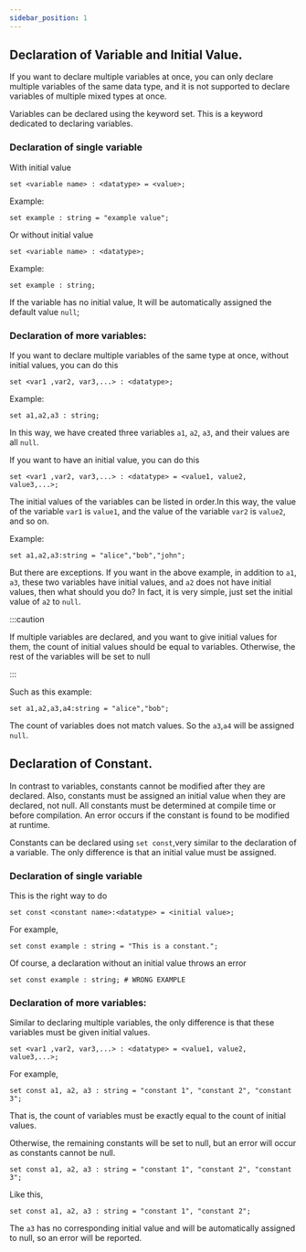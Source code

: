 ```yaml
---
sidebar_position: 1
---
```


## Declaration of Variable and Initial Value.

If you want to declare multiple variables at once, you can only declare multiple variables of the same data type, and it is not supported to declare variables of multiple mixed types at once.

Variables can be declared using the keyword set. This is a keyword dedicated to declaring variables.

### Declaration of single variable 

With initial value

```
set <variable name> : <datatype> = <value>;
```
Example:
```
set example : string = "example value";
```

Or without initial value

```
set <variable name> : <datatype>;
```

Example:
```
set example : string;
```
If the variable has no initial value, It will be automatically assigned the default value `null`;

### Declaration of more variables:

If you want to declare multiple variables of the same type at once, without initial values, you can do this

```
set <var1 ,var2, var3,...> : <datatype>;
```
Example:
```
set a1,a2,a3 : string;
```

In this way, we have created three variables `a1`, `a2`, `a3`, and their values are all `null`.

If you want to have an initial value, you can do this

```
set <var1 ,var2, var3,...> : <datatype> = <value1, value2, value3,...>;
```

The initial values of the variables can be listed in order.In this way, the value of the variable `var1` is `value1`, and the value of the variable `var2` is `value2`, and so on.

Example:
```
set a1,a2,a3:string = "alice","bob","john";
```

But there are exceptions. If you want in the above example, in addition to `a1`, `a3`, these two variables have initial values, and `a2` does not have initial values, then what should you do? In fact, it is very simple, just set the initial value of `a2` to `null`.

:::caution

If multiple variables are declared, and you want to give initial values for them, the count of initial values should be equal to variables. Otherwise, the rest of the variables will be set to null

:::

Such as this example:
```
set a1,a2,a3,a4:string = "alice","bob";
```
The count of variables does not match values.
So the `a3`,`a4` will be assigned `null`.

## Declaration of Constant.

In contrast to variables, constants cannot be modified after they are declared. Also, constants must be assigned an initial value when they are declared, not null.
All constants must be determined at compile time or before compilation. An error occurs if the constant is found to be modified at runtime.

Constants can be declared using `set const`,very similar to the declaration of a variable. The only difference is that an initial value must be assigned.

### Declaration of single variable 

This is the right way to do

```
set const <constant name>:<datatype> = <initial value>;
```

For example,

```
set const example : string = "This is a constant.";
```

Of course, a declaration without an initial value throws an error

```
set const example : string; # WRONG EXAMPLE
```

### Declaration of more variables:

Similar to declaring multiple variables, the only difference is that these variables must be given initial values.

```
set <var1 ,var2, var3,...> : <datatype> = <value1, value2, value3,...>;
```

For example,

```
set const a1, a2, a3 : string = "constant 1", "constant 2", "constant 3";
```

That is, the count of variables must be exactly equal to the count of initial values.

Otherwise, the remaining constants will be set to null, but an error will occur as constants cannot be null.

```
set const a1, a2, a3 : string = "constant 1", "constant 2", "constant 3";
```

Like this,

```
set const a1, a2, a3 : string = "constant 1", "constant 2";
```

The `a3` has no corresponding initial value and will be automatically assigned to null, so an error will be reported.